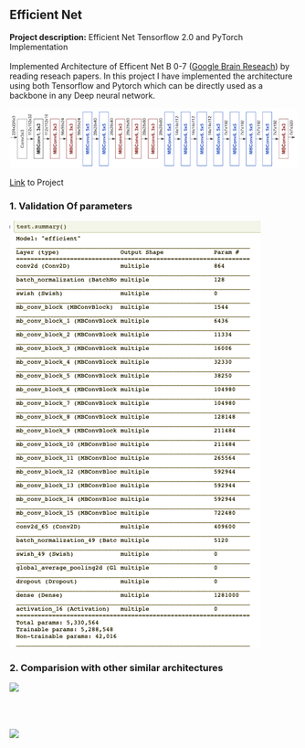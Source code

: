## Efficient Net

**Project description:** 
Efficient Net Tensorflow 2.0 and PyTorch Implementation <br><br>
Implemented Architecture of Efficent Net B 0-7 (<a href='https://ai.googleblog.com/2019/05/efficientnet-improving-accuracy-and.html'>Google Brain Reseach</a>) by reading reseach papers. In this project I have implemented the architecture using both Tensorflow and Pytorch which can be directly used as a backbone in any Deep neural network.

<img src="images/efficient/efficient_blocks.png?raw=true"/>

<a href='https://github.com/rlrahulkanojia/efficient'>Link</a> to Project 


### 1. Validation Of parameters

<img src="images/efficient/params_2.png?raw=true"/>
<!-- 
```javascript
if (isAwesome){
  return true
}
``` -->

### 2. Comparision with other similar architectures

<img src="images/efficient/compare.png?raw=true"/>

<br><br>

<img src="images/efficient/params.png?raw=true"/>
<!-- ```javascript
if (isAwesome){
  return true
}
``` -->

